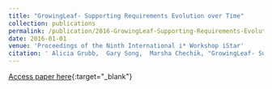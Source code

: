```yaml
---
title: "GrowingLeaf- Supporting Requirements Evolution over Time"
collection: publications
permalink: /publication/2016-GrowingLeaf-Supporting-Requirements-Evolution-over-Time
date: 2016-01-01
venue: 'Proceedings of the Ninth International i* Workshop iStar'
citation: ' Alicia Grubb,  Gary Song,  Marsha Chechik, "GrowingLeaf- Supporting Requirements Evolution over Time." Proceedings of the Ninth International i* Workshop iStar, 2016.'
---
```

[Access paper here](http://www.cs.toronto.edu/~amgrubb/archive/iStar16.pdf){:target="_blank"}
